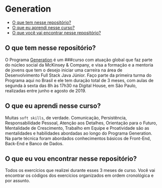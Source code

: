 # Generation

* [O que tem nesse repositório?](#o-que-tem-nesse-repositório)
* [O que eu aprendi nesse curso?](#o-que-eu-aprendi-nesse-curso)
* [O que você vai encontrar nesse repositório?](#o-que-você-vai-encontrar-nesse-repositório)

## O que tem nesse repositório?
O Programa [Generation](https://brazil.generation.org/) é um ###curso com atuação global que faz parte do núcleo social da McKinsey & Company, e visa a formação e a mentoria de jovens que tem o desejo iniciar uma carreira na área de Desenvolvimento Full Stack Java Júnior. Faço parte da primeira turma do Programa aqui no Brasil e ele tem duração total de 3 meses, com aulas de segunda à sexta das 8h às 17h30 na Digital House, em São Paulo, realizadas entre junho e agosto de 2019. 

## O que eu aprendi nesse curso?
Muitas `soft skills`, de verdade. 
Comunicação, Persistência, Responsabilidade Pessoal, Atenção aos Detalhes, Orientação para o Futuro, Mentalidade de Crescimento, Trabalho em Equipe e Proatividade são as mentalidades e habilidades abordadas ao longo do Programa Generation.
Na parte técnica foram abordados conhecimentos básicos de Front-End, Back-End e Banco de Dados.

## O que eu vou encontrar nesse repositório?
Todos os exercícios que realizei durante esses 3 meses de curso. Você vai encontrar os códigos dos exercícios organizados em ordem cronológica e por assunto. 

